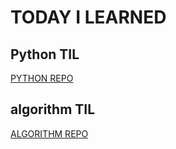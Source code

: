 # TODAY I LEARNED

## Python TIL
[PYTHON REPO](https://github.com/s0lk1m/TIL/tree/main/python)

## algorithm TIL
[ALGORITHM REPO](https://github.com/s0lk1m/TIL/tree/main/algorythm)